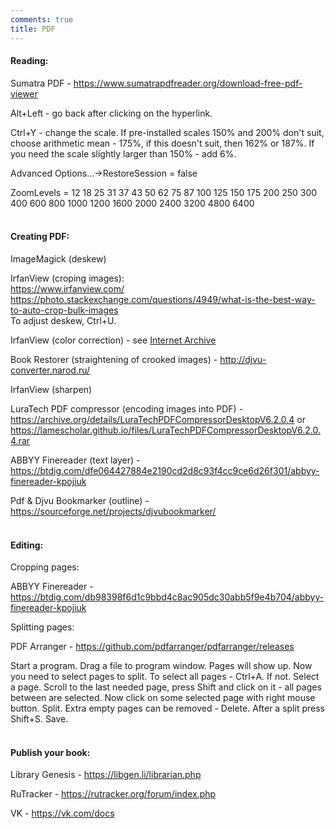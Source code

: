 ```yaml
---
comments: true
title: PDF
---
```


#### Reading:

Sumatra PDF - <https://www.sumatrapdfreader.org/download-free-pdf-viewer>

Alt+Left - go back after clicking on the hyperlink.

Ctrl+Y - change the scale. If pre-installed scales 150% and 200% don't suit, choose arithmetic mean - 175%, if this doesn't suit, then 162% or 187%. If you need the scale slightly larger than 150% - add 6%.

Advanced Options...->RestoreSession = false

ZoomLevels = 12 18 25 31 37 43 50 62 75 87 100 125 150 175 200 250 300 400 600 800 1000 1200 1600 2000 2400 3200 4800 6400
<br><br>

#### Creating PDF:

ImageMagick (deskew)

IrfanView (croping images):<br>
<https://www.irfanview.com/><br>
<https://photo.stackexchange.com/questions/4949/what-is-the-best-way-to-auto-crop-bulk-images><br>
To adjust deskew, Ctrl+U.

IrfanView (color correction) - see [Internet Archive](/en/internet-archive#color-correction)

Book Restorer (straightening of crooked images) - <http://djvu-converter.narod.ru/>

IrfanView (sharpen)

LuraTech PDF compressor (encoding images into PDF) - <https://archive.org/details/LuraTechPDFCompressorDesktopV6.2.0.4> or <https://lamescholar.github.io/files/LuraTechPDFCompressorDesktopV6.2.0.4.rar>

ABBYY Finereader (text layer) - <https://btdig.com/dfe064427884e2190cd2d8c93f4cc9ce6d26f301/abbyy-finereader-kpojiuk>

Pdf & Djvu Bookmarker (outline) - <https://sourceforge.net/projects/djvubookmarker/>
<br><br>

#### Editing:

Cropping pages:

ABBYY Finereader - <https://btdig.com/db98398f6d1c9bbd4c8ac905dc30abb5f9e4b704/abbyy-finereader-kpojiuk>

Splitting pages:

PDF Arranger - <https://github.com/pdfarranger/pdfarranger/releases>

Start a program. Drag a file to program window. Pages will show up. Now you need to select pages to split. To select all pages - Ctrl+A. If not. Select a page. Scroll to the last needed page, press Shift and click on it - all pages between are selected. Now click on some selected page with right mouse button. Split. Extra empty pages can be removed - Delete. After a split press Shift+S. Save.
<br><br>

#### Publish your book:

Library Genesis - <https://libgen.li/librarian.php>

RuTracker - <https://rutracker.org/forum/index.php>

VK - <https://vk.com/docs>